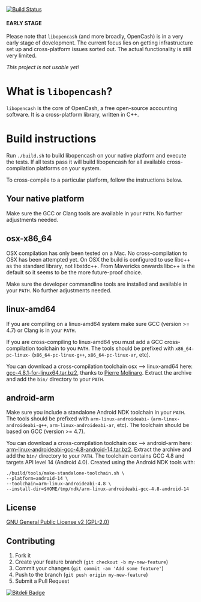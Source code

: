 [![Build Status](https://travis-ci.org/opencash/libopencash.png?branch=master)](https://travis-ci.org/opencash/libopencash)

#### EARLY STAGE

Please note that `libopencash` (and more broadly, OpenCash) is in a very early stage of development. The current focus lies on getting infrastructure set up and cross-platform issues sorted out. The actual functionality is still very limited.

_This project is not usable yet!_

# What is `libopencash`?

`libopencash` is the core of OpenCash, a free open-source accounting software. It is a cross-platform library, written in C++.

# Build instructions

Run `./build.sh` to build libopencash on your native platform and execute
the tests. If all tests pass it will build libopencash for all available
cross-compilation platforms on your system.

To cross-compile to a particular platform, follow the instructions below.

## Your native platform

Make sure the GCC or Clang tools are available in your `PATH`. No further
adjustments needed.

## osx-x86_64

OSX compilation has only been tested on a Mac. No cross-compilation to OSX has
been attempted yet. On OSX the build is configured to use libc++ as the standard
library, not libstdc++. From Mavericks onwards libc++ is the default so it seems
to be the more future-proof choice.

Make sure the developer commandline tools are installed and available in your
`PATH`. No further adjustments needed.

## linux-amd64

If you are compiling on a linux-amd64 system make sure GCC (version >= 4.7) or
Clang is in your `PATH`.

If you are cross-compiling to linux-amd64 you must add a GCC cross-compilation
toolchain to you `PATH`. The tools should be prefixed with `x86_64-pc-linux-`
(`x86_64-pc-linux-g++`, `x86_64-pc-linux-ar`, etc).

You can download a cross-compilation toolchain osx --> linux-amd64 here:
[gcc-4.8.1-for-linux64.tar.bz2](http://crossgcc.rts-software.org/download/gcc-4.8.1-for-linux32-linux64/gcc-4.8.1-for-linux64.tar.bz2),
thanks to [Pierre
Molinaro](http://crossgcc.rts-software.org/doku.php?id=compiling_for_linux).
Extract the archive and add the `bin/` directory to your `PATH`.

## android-arm

Make sure you include a standalone Android NDK toolchain in your `PATH`. The
tools should be prefixed with `arm-linux-androideabi-`
(`arm-linux-androideabi-g++`, `arm-linux-androideabi-ar`, etc). The toolchain
should be based on GCC (version >= 4.7).

You can download a cross-compilation toolchain osx --> android-arm here:
[arm-linux-androideabi-gcc-4.8-android-14.tar.bz2](https://dl.dropboxusercontent.com/u/8225764/opencash-build-support/arm-linux-androideabi-gcc-4.8-android-14.tar.bz2).
Extract the archive and add the `bin/` directory to your `PATH`. The toolchain
contains GCC 4.8 and targets API level 14 (Android 4.0). Created using the
Android NDK tools with:

```
./build/tools/make-standalone-toolchain.sh \
--platform=android-14 \
--toolchain=arm-linux-androideabi-4.8 \
--install-dir=$HOME/tmp/ndk/arm-linux-androideabi-gcc-4.8-android-14
```

## License

[GNU General Public License v2 (GPL-2.0)](http://www.tldrlegal.com/license/GPL2)

## Contributing

1. Fork it
2. Create your feature branch (`git checkout -b my-new-feature`)
3. Commit your changes (`git commit -am 'Add some feature'`)
4. Push to the branch (`git push origin my-new-feature`)
5. Submit a Pull Request

[![Bitdeli Badge](https://d2weczhvl823v0.cloudfront.net/opencash/libopencash/trend.png)](https://bitdeli.com/free "Bitdeli Badge")
